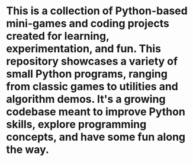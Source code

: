 # This is a collection of Python-based mini-games and coding projects created for learning, experimentation, and fun. This repository showcases a variety of small Python programs, ranging from classic games to utilities and algorithm demos. It's a growing codebase meant to  improve Python skills, explore programming concepts, and have some fun along the way.

